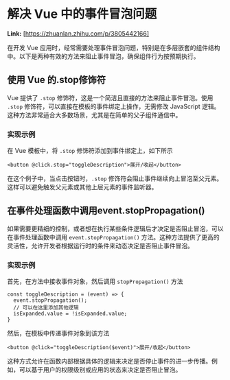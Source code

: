# 解决 Vue 中的事件冒泡问题



 **Link:** [https://zhuanlan.zhihu.com/p/3805442166]



在开发 Vue 应用时，经常需要处理事件冒泡问题，特别是在多层嵌套的组件结构中。以下是两种有效的方法来阻止事件冒泡，确保组件行为按预期执行。

## 使用 Vue 的.stop修饰符  

Vue 提供了 `.stop` 修饰符，这是一个简洁且直接的方法来阻止事件冒泡。使用 `.stop` 修饰符，可以直接在模板的事件绑定上操作，无需修改 JavaScript 逻辑。这种方法非常适合大多数场景，尤其是在简单的父子组件通信中。

### 实现示例  

在 Vue 模板中，将 `.stop` 修饰符添加到事件绑定上，如下所示

```
<button @click.stop="toggleDescription">展开/收起</button>
```

在这个例子中，当点击按钮时，`.stop` 修饰符会阻止事件继续向上冒泡至父元素。这样可以避免触发父元素或其他上层元素的事件监听器。

## 在事件处理函数中调用event.stopPropagation()  

如果需要更精细的控制，或者想在执行某些条件逻辑后才决定是否阻止冒泡，可以在事件处理函数中调用 `event.stopPropagation()` 方法。这种方法提供了更高的灵活性，允许开发者根据运行时的条件来动态决定是否阻止事件冒泡。

### 实现示例  

首先，在方法中接收事件对象，然后调用 `stopPropagation()` 方法

```
const toggleDescription = (event) => {
  event.stopPropagation();
  // 可以在这里添加其他逻辑
  isExpanded.value = !isExpanded.value;
}

```

然后，在模板中传递事件对象到该方法

```
<button @click="toggleDescription($event)">展开/收起</button>
```

这种方式允许在函数内部根据具体的逻辑来决定是否停止事件的进一步传播。例如，可以基于用户的权限级别或应用的状态来决定是否阻止冒泡。

